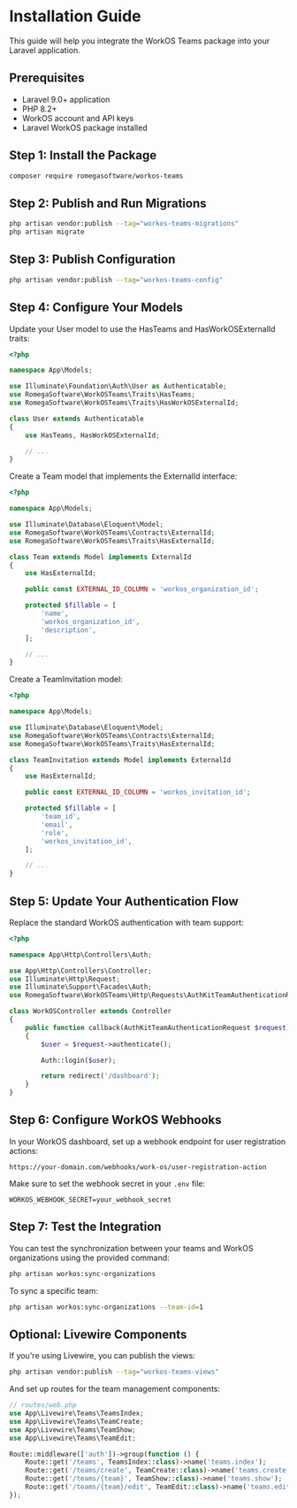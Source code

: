 # Installation Guide

This guide will help you integrate the WorkOS Teams package into your Laravel application.

## Prerequisites

- Laravel 9.0+ application
- PHP 8.2+
- WorkOS account and API keys
- Laravel WorkOS package installed

## Step 1: Install the Package

```bash
composer require romegasoftware/workos-teams
```

## Step 2: Publish and Run Migrations

```bash
php artisan vendor:publish --tag="workos-teams-migrations"
php artisan migrate
```

## Step 3: Publish Configuration

```bash
php artisan vendor:publish --tag="workos-teams-config"
```

## Step 4: Configure Your Models

Update your User model to use the HasTeams and HasWorkOSExternalId traits:

```php
<?php

namespace App\Models;

use Illuminate\Foundation\Auth\User as Authenticatable;
use RomegaSoftware\WorkOSTeams\Traits\HasTeams;
use RomegaSoftware\WorkOSTeams\Traits\HasWorkOSExternalId;

class User extends Authenticatable
{
    use HasTeams, HasWorkOSExternalId;

    // ...
}
```

Create a Team model that implements the ExternalId interface:

```php
<?php

namespace App\Models;

use Illuminate\Database\Eloquent\Model;
use RomegaSoftware\WorkOSTeams\Contracts\ExternalId;
use RomegaSoftware\WorkOSTeams\Traits\HasExternalId;

class Team extends Model implements ExternalId
{
    use HasExternalId;

    public const EXTERNAL_ID_COLUMN = 'workos_organization_id';

    protected $fillable = [
        'name',
        'workos_organization_id',
        'description',
    ];

    // ...
}
```

Create a TeamInvitation model:

```php
<?php

namespace App\Models;

use Illuminate\Database\Eloquent\Model;
use RomegaSoftware\WorkOSTeams\Contracts\ExternalId;
use RomegaSoftware\WorkOSTeams\Traits\HasExternalId;

class TeamInvitation extends Model implements ExternalId
{
    use HasExternalId;

    public const EXTERNAL_ID_COLUMN = 'workos_invitation_id';

    protected $fillable = [
        'team_id',
        'email',
        'role',
        'workos_invitation_id',
    ];

    // ...
}
```

## Step 5: Update Your Authentication Flow

Replace the standard WorkOS authentication with team support:

```php
<?php

namespace App\Http\Controllers\Auth;

use App\Http\Controllers\Controller;
use Illuminate\Http\Request;
use Illuminate\Support\Facades\Auth;
use RomegaSoftware\WorkOSTeams\Http\Requests\AuthKitTeamAuthenticationRequest;

class WorkOSController extends Controller
{
    public function callback(AuthKitTeamAuthenticationRequest $request)
    {
        $user = $request->authenticate();

        Auth::login($user);

        return redirect('/dashboard');
    }
}
```

## Step 6: Configure WorkOS Webhooks

In your WorkOS dashboard, set up a webhook endpoint for user registration actions:

```
https://your-domain.com/webhooks/work-os/user-registration-action
```

Make sure to set the webhook secret in your `.env` file:

```
WORKOS_WEBHOOK_SECRET=your_webhook_secret
```

## Step 7: Test the Integration

You can test the synchronization between your teams and WorkOS organizations using the provided command:

```bash
php artisan workos:sync-organizations
```

To sync a specific team:

```bash
php artisan workos:sync-organizations --team-id=1
```

## Optional: Livewire Components

If you're using Livewire, you can publish the views:

```bash
php artisan vendor:publish --tag="workos-teams-views"
```

And set up routes for the team management components:

```php
// routes/web.php
use App\Livewire\Teams\TeamsIndex;
use App\Livewire\Teams\TeamCreate;
use App\Livewire\Teams\TeamShow;
use App\Livewire\Teams\TeamEdit;

Route::middleware(['auth'])->group(function () {
    Route::get('/teams', TeamsIndex::class)->name('teams.index');
    Route::get('/teams/create', TeamCreate::class)->name('teams.create');
    Route::get('/teams/{team}', TeamShow::class)->name('teams.show');
    Route::get('/teams/{team}/edit', TeamEdit::class)->name('teams.edit');
});
```